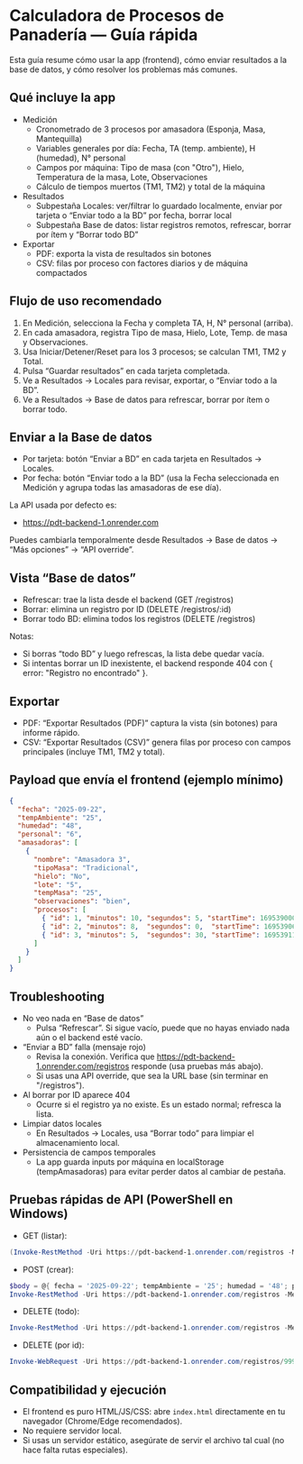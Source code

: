 # Calculadora de Procesos de Panadería — Guía rápida

Esta guía resume cómo usar la app (frontend), cómo enviar resultados a la base de datos, y cómo resolver los problemas más comunes.

## Qué incluye la app

- Medición
  - Cronometrado de 3 procesos por amasadora (Esponja, Masa, Mantequilla)
  - Variables generales por día: Fecha, TA (temp. ambiente), H (humedad), N° personal
  - Campos por máquina: Tipo de masa (con "Otro"), Hielo, Temperatura de la masa, Lote, Observaciones
  - Cálculo de tiempos muertos (TM1, TM2) y total de la máquina
- Resultados
  - Subpestaña Locales: ver/filtrar lo guardado localmente, enviar por tarjeta o “Enviar todo a la BD” por fecha, borrar local
  - Subpestaña Base de datos: listar registros remotos, refrescar, borrar por ítem y “Borrar todo BD”
- Exportar
  - PDF: exporta la vista de resultados sin botones
  - CSV: filas por proceso con factores diarios y de máquina compactados

## Flujo de uso recomendado

1) En Medición, selecciona la Fecha y completa TA, H, N° personal (arriba).
2) En cada amasadora, registra Tipo de masa, Hielo, Lote, Temp. de masa y Observaciones.
3) Usa Iniciar/Detener/Reset para los 3 procesos; se calculan TM1, TM2 y Total.
4) Pulsa “Guardar resultados” en cada tarjeta completada.
5) Ve a Resultados → Locales para revisar, exportar, o “Enviar todo a la BD”.
6) Ve a Resultados → Base de datos para refrescar, borrar por ítem o borrar todo.

## Enviar a la Base de datos

- Por tarjeta: botón “Enviar a BD” en cada tarjeta en Resultados → Locales.
- Por fecha: botón “Enviar todo a la BD” (usa la Fecha seleccionada en Medición y agrupa todas las amasadoras de ese día).

La API usada por defecto es:

- https://pdt-backend-1.onrender.com

Puedes cambiarla temporalmente desde Resultados → Base de datos → “Más opciones” → “API override”.

## Vista “Base de datos”

- Refrescar: trae la lista desde el backend (GET /registros)
- Borrar: elimina un registro por ID (DELETE /registros/:id)
- Borrar todo BD: elimina todos los registros (DELETE /registros)

Notas:
- Si borras “todo BD” y luego refrescas, la lista debe quedar vacía.
- Si intentas borrar un ID inexistente, el backend responde 404 con { error: "Registro no encontrado" }.

## Exportar

- PDF: “Exportar Resultados (PDF)” captura la vista (sin botones) para informe rápido.
- CSV: “Exportar Resultados (CSV)” genera filas por proceso con campos principales (incluye TM1, TM2 y total).

## Payload que envía el frontend (ejemplo mínimo)

```json
{
  "fecha": "2025-09-22",
  "tempAmbiente": "25",
  "humedad": "48",
  "personal": "6",
  "amasadoras": [
    {
      "nombre": "Amasadora 3",
      "tipoMasa": "Tradicional",
      "hielo": "No",
      "lote": "5",
      "tempMasa": "25",
      "observaciones": "bien",
      "procesos": [
        { "id": 1, "minutos": 10, "segundos": 5, "startTime": 1695390000000, "endTime": 1695390605000 },
        { "id": 2, "minutos": 8,  "segundos": 0,  "startTime": 1695390610000, "endTime": 1695391090000 },
        { "id": 3, "minutos": 5,  "segundos": 30, "startTime": 1695391100000, "endTime": 1695391430000 }
      ]
    }
  ]
}
```

## Troubleshooting

- No veo nada en “Base de datos”
  - Pulsa “Refrescar”. Si sigue vacío, puede que no hayas enviado nada aún o el backend esté vacío.
- “Enviar a BD” falla (mensaje rojo)
  - Revisa la conexión. Verifica que https://pdt-backend-1.onrender.com/registros responde (usa pruebas más abajo).
  - Si usas una API override, que sea la URL base (sin terminar en "/registros").
- Al borrar por ID aparece 404
  - Ocurre si el registro ya no existe. Es un estado normal; refresca la lista.
- Limpiar datos locales
  - En Resultados → Locales, usa “Borrar todo” para limpiar el almacenamiento local.
- Persistencia de campos temporales
  - La app guarda inputs por máquina en localStorage (tempAmasadoras) para evitar perder datos al cambiar de pestaña.

## Pruebas rápidas de API (PowerShell en Windows)

- GET (listar):

```powershell
(Invoke-RestMethod -Uri https://pdt-backend-1.onrender.com/registros -Method GET) | ConvertTo-Json -Depth 4
```

- POST (crear):

```powershell
$body = @{ fecha = '2025-09-22'; tempAmbiente = '25'; humedad = '48'; personal = '6'; amasadoras = @(@{ nombre='Amasadora 3'; tipoMasa='Tradicional'; hielo='No'; tempMasa='25'; observaciones='ok'; procesos=@() }) } | ConvertTo-Json
Invoke-RestMethod -Uri https://pdt-backend-1.onrender.com/registros -Method POST -ContentType 'application/json' -Body $body
```

- DELETE (todo):

```powershell
Invoke-RestMethod -Uri https://pdt-backend-1.onrender.com/registros -Method DELETE
```

- DELETE (por id):

```powershell
Invoke-WebRequest -Uri https://pdt-backend-1.onrender.com/registros/99999 -Method DELETE | Select-Object -ExpandProperty StatusCode
```

## Compatibilidad y ejecución

- El frontend es puro HTML/JS/CSS: abre `index.html` directamente en tu navegador (Chrome/Edge recomendados).
- No requiere servidor local.
- Si usas un servidor estático, asegúrate de servir el archivo tal cual (no hace falta rutas especiales).

